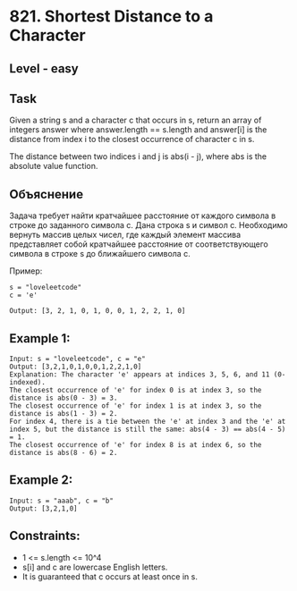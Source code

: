 # 821. Shortest Distance to a Character


## Level - easy


## Task
Given a string s and a character c that occurs in s, return an array of integers answer where answer.length == s.length 
and answer[i] is the distance from index i to the closest occurrence of character c in s.

The distance between two indices i and j is abs(i - j), where abs is the absolute value function.


## Объяснение
Задача требует найти кратчайшее расстояние от каждого символа в строке до заданного символа c.
Дана строка s и символ c. Необходимо вернуть массив целых чисел, 
где каждый элемент массива представляет собой кратчайшее расстояние от соответствующего символа в строке s до ближайшего символа c.

Пример:
````
s = "loveleetcode"
c = 'e'

Output: [3, 2, 1, 0, 1, 0, 0, 1, 2, 2, 1, 0]
````


## Example 1:
````
Input: s = "loveleetcode", c = "e"
Output: [3,2,1,0,1,0,0,1,2,2,1,0]
Explanation: The character 'e' appears at indices 3, 5, 6, and 11 (0-indexed).
The closest occurrence of 'e' for index 0 is at index 3, so the distance is abs(0 - 3) = 3.
The closest occurrence of 'e' for index 1 is at index 3, so the distance is abs(1 - 3) = 2.
For index 4, there is a tie between the 'e' at index 3 and the 'e' at index 5, but the distance is still the same: abs(4 - 3) == abs(4 - 5) = 1.
The closest occurrence of 'e' for index 8 is at index 6, so the distance is abs(8 - 6) = 2.
````


## Example 2:
````
Input: s = "aaab", c = "b"
Output: [3,2,1,0]
````


## Constraints:
- 1 <= s.length <= 10^4
- s[i] and c are lowercase English letters.
- It is guaranteed that c occurs at least once in s.